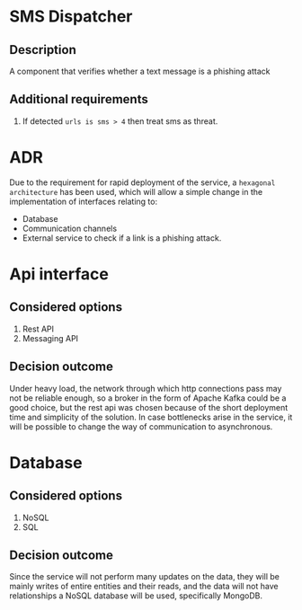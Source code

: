 # SMS Dispatcher

## Description
A component that verifies whether a text message is a phishing attack

## Additional requirements
1. If detected ```urls is sms > 4``` then treat sms as threat.

# ADR
Due to the requirement for rapid deployment of the service, a ```hexagonal architecture``` has been used, which will allow a simple change in the implementation of interfaces relating to:
- Database
- Communication channels
- External service to check if a link is a phishing attack.

# Api interface
## Considered options
1. Rest API
2. Messaging API

## Decision outcome
Under heavy load, the network through which http connections pass may not be reliable enough, so a broker in the form of Apache Kafka could be a good choice, but the rest api was chosen because of the short deployment time and simplicity of the solution. In case bottlenecks arise in the service, it will be possible to change the way of communication to asynchronous.

# Database
## Considered options
1. NoSQL
2. SQL

## Decision outcome
Since the service will not perform many updates on the data, they will be mainly writes of entire entities and their reads, and the data will not have relationships a NoSQL database will be used, specifically MongoDB.

